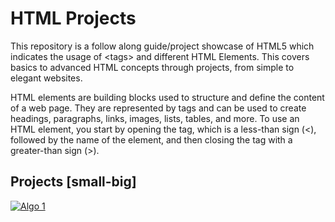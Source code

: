 <h1> HTML Projects </h1>
<p>This repository is a follow along guide/project showcase of HTML5 which indicates the usage of &lt;tags> and different HTML Elements. This covers basics to advanced HTML concepts through projects, from simple to elegant websites.</p>
<p>HTML elements are building blocks used to structure and define the content of a web page. They are represented by tags and can be used to create headings, paragraphs, links, images, lists, tables, and more. To use an HTML element, you start by opening the tag, which is a less-than sign (<), followed by the name of the element, and then closing the tag with a greater-than sign (>).</p>

<h2>Projects [small-big]</h2>
<p align="left">
      <a href="https://github.com/Thunderclap-ui/HTML.Projects/blob/main/README.md">
         <img alt="Algo 1" title="Decision Tree Model" src="https://custom-icon-badges.demolab.com/badge/-Anime Ranking-gold?style=for-the-badge&logo=anime&logoColor=black"/></a>
